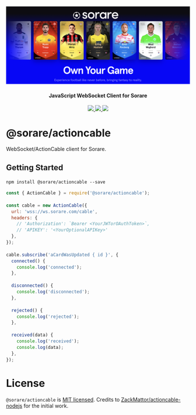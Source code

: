 <p align="center">
  <img src="logo.png">
</p>

<h4 align='center'>JavaScript WebSocket Client for Sorare</h4>

<p align="center">
  <a href="https://www.typescriptlang.org/">
    <img src='https://badges.aleen42.com/src/typescript.svg' />
  </a>
  <a href="https://www.npmjs.com/package/@sorare/actioncable">
    <img src='https://img.shields.io/npm/v/@sorare/actioncable' />
  </a>
  <a href="https://github.com/sorare/actioncable/actions/workflows/node.js.yml">
    <img src='https://github.com/sorare/actioncable/actions/workflows/node.js.yml/badge.svg' />
  </a>
</p>

# @sorare/actioncable

WebSocket/ActionCable client for Sorare.

## Getting Started

`npm install @sorare/actioncable --save`

```javascript
const { ActionCable } = require('@sorare/actioncable');

const cable = new ActionCable({
  url: 'wss://ws.sorare.com/cable',
  headers: {
    // 'Authorization': `Bearer <YourJWTorOAuthToken>`,
    // 'APIKEY': '<YourOptionalAPIKey>'
  },
});

cable.subscribe('aCardWasUpdated { id }', {
  connected() {
    console.log('connected');
  },

  disconnected() {
    console.log('disconnected');
  },

  rejected() {
    console.log('rejected');
  },

  received(data) {
    console.log('received');
    console.log(data);
  },
});
```

# License

`@sorare/actioncable` is [MIT licensed](LICENSE). Credits to [ZackMattor/actioncable-nodejs](https://github.com/ZackMattor/actioncable-nodejs) for the initial work.
